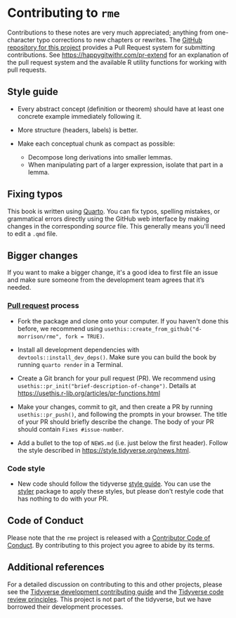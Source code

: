 # Contributing to `rme`

Contributions to these notes are very much appreciated; anything from
one-character typo corrections to new chapters or rewrites. 
The [GitHub repository for this project](https://github.com/d-morrison/rme)
provides a Pull Request system for submitting contributions. 
See <https://happygitwithr.com/pr-extend> for an explanation of the pull request system
and the available R utility functions for working with pull requests.

## Style guide

- Every abstract concept (definition or theorem) should have at least one concrete example immediately following it.

- More structure (headers, labels) is better.

- Make each conceptual chunk as compact as possible:
  - Decompose long derivations into smaller lemmas.
  - When manipulating part of a larger expression, isolate that part in a lemma.

## Fixing typos

This book is written using [Quarto](https://quarto.org/docs/books/).
You can fix typos, spelling mistakes, or grammatical errors directly using the GitHub web interface by making changes in the corresponding *source* file. 
This generally means you'll need to edit a `.qmd` file. 


## Bigger changes

If you want to make a bigger change, it's a good idea to first file an issue and make sure someone from the development team agrees that it’s needed. 

### [Pull request](https://usethis.r-lib.org/articles/pr-functions.html#whats-a-pull-request) process

*   Fork the package and clone onto your computer. If you haven't done this before, we recommend using `usethis::create_from_github("d-morrison/rme", fork = TRUE)`.

*   Install all development dependencies with `devtools::install_dev_deps()`. Make sure you can build the book by running `quarto render` in a Terminal.

*   Create a Git branch for your pull request (PR). 
We recommend using `usethis::pr_init("brief-description-of-change")`. 
Details at <https://usethis.r-lib.org/articles/pr-functions.html>

*   Make your changes, commit to git, and then create a PR by running `usethis::pr_push()`, and following the prompts in your browser.
    The title of your PR should briefly describe the change.
    The body of your PR should contain `Fixes #issue-number`.

*  Add a bullet to the top of `NEWS.md` (i.e. just below the first header). Follow the style described in <https://style.tidyverse.org/news.html>.

### Code style

*   New code should follow the tidyverse [style guide](https://style.tidyverse.org). 
    You can use the [styler](https://CRAN.R-project.org/package=styler) package to apply these styles, but please don't restyle code that has nothing to do with your PR.  

## Code of Conduct

Please note that the `rme` project is released with a
[Contributor Code of Conduct](CODE_OF_CONDUCT.md). By contributing to this
project you agree to abide by its terms.

## Additional references

For a detailed discussion on contributing to this and other projects, 
please see the [Tidyverse development contributing guide](https://rstd.io/tidy-contrib) 
and the [Tidyverse code review principles](https://code-review.tidyverse.org/). 
This project is not part of the tidyverse, but we have borrowed their development processes.
